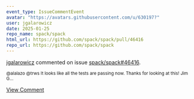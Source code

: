 ```yaml
---
event_type: IssueCommentEvent
avatar: "https://avatars.githubusercontent.com/u/630197?"
user: jgalarowicz
date: 2025-01-25
repo_name: spack/spack
html_url: https://github.com/spack/spack/pull/46416
repo_url: https://github.com/spack/spack
---
```


<a href='https://github.com/jgalarowicz' target='_blank'>jgalarowicz</a> commented on issue <a href='https://github.com/spack/spack/pull/46416' target='_blank'>spack/spack#46416</a>.

<small>@alalazo @trws It looks like all the tests are passing now.  Thanks for looking at this!   Jim G...</small>

<a href='https://github.com/spack/spack/pull/46416' target='_blank'>View Comment</a>